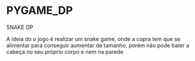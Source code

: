 # PYGAME_DP 

SNAKE DP

A ideia do o jogo é realizar um snake game, onde a copra tem que se alimentar para conseguir aumentar de tamanho, porém não pode bater a cabeça no seu próprio corpo e nem na parede
